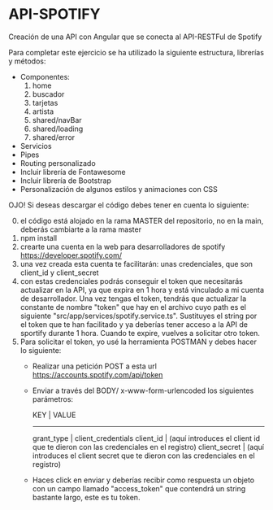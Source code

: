 # API-SPOTIFY
Creación de una API con Angular que se conecta al API-RESTFul de Spotify


Para completar este ejercicio se ha utilizado la siguiente estructura, librerías y métodos:

- Componentes:
  1. home
  2. buscador
  3. tarjetas
  4. artista
  5. shared/navBar
  6. shared/loading
  7. shared/error
- Servicios
- Pipes
- Routing personalizado
- Incluir librería de Fontawesome
- Incluir librería de Bootstrap
- Personalización de algunos estilos y animaciones con CSS

OJO! Si deseas descargar el código debes tener en cuenta lo siguiente:

0. el código está alojado en la rama MASTER del repositorio, no en la main, deberás cambiarte a la rama master
1. npm install
2. crearte una cuenta en la web para desarrolladores de spotify https://developer.spotify.com/
3. una vez creada esta cuenta te facilitarán: unas credenciales, que son client_id y client_secret
4. con estas credenciales podrás conseguir el token que necesitarás actualizar en la API, ya que expira en 1 hora y está vinculado a mi cuenta de desarrollador. 
   Una vez tengas el token, tendrás que actualizar la constante de nombre "token" que hay en el archivo cuyo path es el siguiente "src/app/services/spotify.service.ts".            Sustituyes el string por el token que te han facilitado y ya deberías tener acceso a la API de sportify durante 1 hora. Cuando te expire, vuelves a solicitar otro token.
5. Para solicitar el token, yo usé la herramienta POSTMAN y debes hacer lo siguiente:
   - Realizar una petición POST a esta url https://accounts.spotify.com/api/token
   - Enviar a través del BODY/ x-www-form-urlencoded los siguientes parámetros:
   
      KEY           |  VALUE
      ***********************************
      grant_type    |  client_credentials
      client_id     |  (aquí introduces el client id que te dieron con las credenciales en el registro)
      client_secret |  (aquí introduces el client secret que te dieron con las credenciales en el registro)
      
   - Haces click en enviar y deberías recibir como respuesta un objeto con un campo llamado "access_token" que contendrá un string bastante largo, este es tu token.
